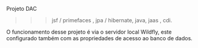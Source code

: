 Projeto DAC 
>>> jsf / primefaces  , jpa / hibernate, java, jaas , cdi.

O funcionamento desse projeto é via o servidor local Wildfly, este configurado 
também com as propriedades de acesso ao banco de dados.
